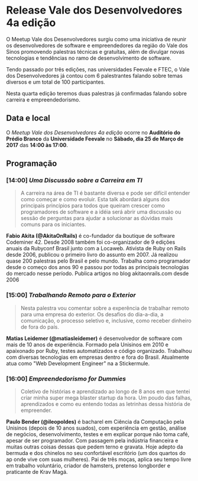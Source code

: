 # Release Vale dos Desenvolvedores 4a edição

O Meetup Vale dos Desenvolvedores surgiu como uma iniciativa de reunir os desenvolvedores de software e empreendedores da região do Vale dos Sinos promovendo palestras técnicas e gratuítas, além de divulgar novas tecnologias e tendências no ramo de desenvolvimento de software.

Tendo passado por três edições, nas universidades Feevale e FTEC, o Vale dos Desenvolvedores já contou com 6 palestrantes falando sobre temas diversos e um total de 100 participantes.

Nesta quarta edição teremos duas palestras já confirmadas falando sobre carreira e empreendedorismo.

## Data e local

O _Meetup Vale dos Desenvolvedores 4a edição_ ocorre no **Auditório do Prédio Branco** da **Universidade Feevale** no **Sábado, dia 25 de Março de 2017** das **14:00 às 17:00**.

## Programação

### [14:00] _Uma Discussão sobre a Carreira em TI_

> A carreira na área de TI é bastante diversa e pode ser difícil entender como começar e como evoluir. Esta talk abordará alguns dos principais princípios para todos que queiram crescer como programadores de software e a idéia será abrir uma discussão ou sessão de perguntas para ajudar a solucionar as dúvidas mais comuns para os iniciantes. 

**Fabio Akita (@AkitaOnRails)** é co-fundador da boutique de software Codeminer 42. Desde 2008 também foi co-organizador de 9 edições anuais da Rubyconf Brasil junto com a Locaweb. Ativista de Ruby on Rails desde 2006, publicou o primeiro livro do assunto em 2007. Já realizou quase 200 palestras pelo Brasil e pelo mundo. Trabalha como programador desde o começo dos anos 90 e passou por todas as principais tecnologias do mercado nesse período. Publica artigos no blog akitaonrails.com desde 2006

### [15:00] _Trabalhando Remoto para o Exterior_

> Nesta palestra vou comentar sobre a experência de trabalhar remoto para uma empresa do exterior. Os desafios do dia-a-dia, a comunicação, o processo seletivo e, inclusive, como receber dinheiro de fora do país.

**Matias Leidemer (@matiasleidemer)** é desenvolvedor de software com mais de 10 anos de experiência. Formado pela Unisinos em 2010 e apaixonado por Ruby, testes automatizados e código organizado. Trabalhou com diversas tecnologias em empresas dentro e fora do Brasil. Atualmente atua como "Web Development Engineer" na a Stickermule.

### [16:00] _Empreendedorismo for Dummies_

> Coletivo de histórias e aprendizado ao longo de 8 anos em que tentei criar minha super mega blaster startup da hora. Um poudo das falhas, aprendizados e como eu entendo todas as letrinhas dessa história de empreender. 

**Paulo Bender (@ileopoldes)** é bacharel em Ciência da Computação pela Unisinos (depois de 10 anos suados), com experiência em gestão, análise de negócios, desenvolvimento, testes e em explicar porque não toma café, apesar de ser programador. Com passagem pela indústria financeira e muitas outras coisas dessas que pedem terno e gravata. Hoje adepto da bermuda e dos chinelos no seu confortável escritório (um dos quartos do ap onde vive com suas mulheres). Pai de três moças, aplica seu tempo livre em trabalho voluntário, criador de hamsters, pretenso longborder e praticante de Krav Magá.
